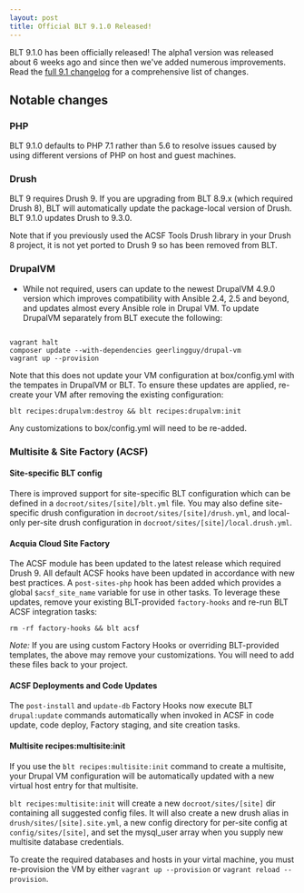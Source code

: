 ```yaml
---
layout: post
title: Official BLT 9.1.0 Released!
---
```


BLT 9.1.0 has been officially released! The alpha1 version was released about 6 weeks ago and since then we've added numerous improvements. Read the [full 9.1 changelog](https://github.com/acquia/blt/compare/9.0.5...9.1.0) for a comprehensive list of changes.

## Notable changes
### PHP

BLT 9.1.0 defaults to PHP 7.1 rather than 5.6 to resolve issues caused by using different versions of PHP on host and guest machines. 

### Drush

BLT 9 requires Drush 9. If you are upgrading from BLT 8.9.x (which required Drush 8), BLT will automatically update the package-local version of Drush. BLT 9.1.0 updates Drush to 9.3.0.

Note that if you previously used the ACSF Tools Drush library in your Drush 8 project, it is not yet ported to Drush 9 so has been removed from BLT. 


### DrupalVM

* While not required, users can update to the newest DrupalVM 4.9.0 version which improves compatibility with Ansible 2.4, 2.5 and beyond, and updates almost every Ansible role in Drupal VM. To update DrupalVM separately from BLT execute the following:

```

vagrant halt
composer update --with-dependencies geerlingguy/drupal-vm
vagrant up --provision

```

Note that this does not update your VM configuration at box/config.yml with the tempates in DrupalVM or BLT. To ensure these updates are applied, re-create your VM after removing the existing configuration:

```
blt recipes:drupalvm:destroy && blt recipes:drupalvm:init
```

Any customizations to box/config.yml will need to be re-added. 


### Multisite & Site Factory (ACSF)

#### Site-specific BLT config

There is improved support for site-specific BLT configuration which can be defined in a `docroot/sites/[site]/blt.yml` file. You may also define site-specific drush configuration in `docroot/sites/[site]/drush.yml`, and local-only per-site drush configuration in `docroot/sites/[site]/local.drush.yml`. 



#### Acquia Cloud Site Factory

The ACSF module has been updated to the latest release which required Drush 9. All default ACSF hooks have been updated in accordance with new best practices. A `post-sites-php` hook has been added which provides a global `$acsf_site_name` variable for use in other tasks. To leverage these updates, remove your existing BLT-provided `factory-hooks` and re-run BLT ACSF integration tasks: 

```
rm -rf factory-hooks && blt acsf
```

*Note:* If you are using custom Factory Hooks or overriding BLT-provided templates, the above may remove your customizations. You will need to add these files back to your project. 

#### ACSF Deployments and Code Updates

The `post-install` and `update-db` Factory Hooks now execute BLT `drupal:update` commands automatically when invoked in ACSF in code update, code deploy, Factory staging, and site creation tasks.

#### Multisite recipes:multisite:init

If you use the `blt recipes:multisite:init` command to create a multisite, your Drupal VM configuration will be automatically updated with a new virtual host entry for that multisite.

`blt recipes:multisite:init` will create a new `docroot/sites/[site]` dir containing all suggested config files. It will also create a new drush alias in `drush/sites/[site].site.yml`, a new config directory for per-site config at `config/sites/[site]`, and set the mysql_user array when you supply new multisite database credentials.

To create the required databases and hosts in your virtal machine, you must re-provision the VM by either `vagrant up --provision` or `vagrant reload --provision`.